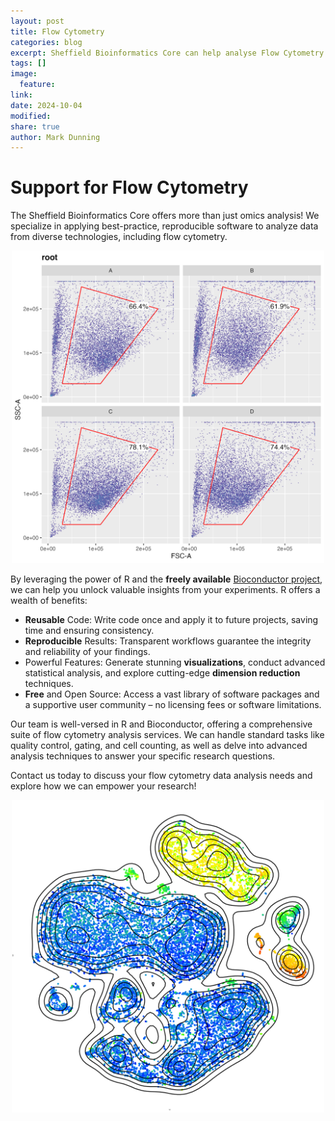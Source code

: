 ```yaml
---
layout: post
title: Flow Cytometry
categories: blog
excerpt: Sheffield Bioinformatics Core can help analyse Flow Cytometry data in R
tags: []
image:
  feature:
link:
date: 2024-10-04
modified:
share: true
author: Mark Dunning
---
```


# Support for Flow Cytometry

The Sheffield Bioinformatics Core offers more than just omics analysis! We specialize in applying best-practice, reproducible software to analyze data from diverse technologies, including flow cytometry.

<p style="text-align:center;">
  <img src="/assets/images/gating_example.png" width="500">
</p>

By leveraging the power of R and the **freely available** [Bioconductor project](https://bioconductor.org/), we can help you unlock valuable insights from your experiments. R offers a wealth of benefits:

- **Reusable** Code: Write code once and apply it to future projects, saving time and ensuring consistency.
- **Reproducible** Results: Transparent workflows guarantee the integrity and reliability of your findings.
- Powerful Features: Generate stunning **visualizations**, conduct advanced statistical analysis, and explore cutting-edge **dimension reduction** techniques.
- **Free** and Open Source: Access a vast library of software packages and a supportive user community – no licensing fees or software limitations.

Our team is well-versed in R and Bioconductor, offering a comprehensive suite of flow cytometry analysis services. We can handle standard tasks like quality control, gating, and cell counting, as well as delve into advanced analysis techniques to answer your specific research questions.

Contact us today to discuss your flow cytometry data analysis needs and explore how we can empower your research!

<p style="text-align:center;">
  <img src="/assets/images/SYK.png" width="500">
</p>

